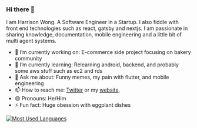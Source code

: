 ### Hi there 👋

I am Harrison Wong. A Software Engineer in a Startup. I also fiddle with front end technologies such as react, gatsby and nextjs. I am passionate in sharing knowledge, documentation, mobile engineering and a little bit of multi agent systems.

- 🔭 I’m currently working on: E-commerce side project focusing on bakery community
- 🌱 I’m currently learning: Relearning android, backend, and probably some aws stuff such as ec2 and rds
- 💬 Ask me about: Funny memes, my pain with flutter, and mobile engineering
- 📫 How to reach me: [Twitter](https://twitter.com/Harrizontal) or my [website](www.harrizontal.com), 
- 😄 Pronouns: He/Him
- ⚡ Fun fact: Huge obession with eggplant dishes


[![Most Used Languages](https://github-readme-stats.vercel.app/api/top-langs/?username=harrizontal&layout=compact)](https://github.com/harrizontal/github-readme-stats)
<!--
**Harrizontal/Harrizontal** is a ✨ _special_ ✨ repository because its `README.md` (this file) appears on your GitHub profile.

Here are some ideas to get you started:

- 🔭 I’m currently working on ...
- 🌱 I’m currently learning ...
- 👯 I’m looking to collaborate on ...
- 🤔 I’m looking for help with ...
- 💬 Ask me about ...
- 📫 How to reach me: ...
- 😄 Pronouns: ...
- ⚡ Fun fact: ...
-->
